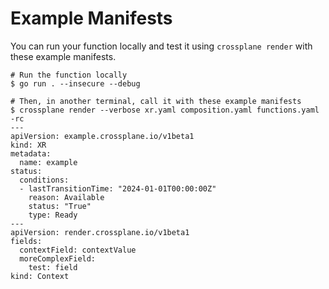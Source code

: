 # Example Manifests

You can run your function locally and test it using `crossplane render`
with these example manifests.

```shell
# Run the function locally
$ go run . --insecure --debug
```

```shell
# Then, in another terminal, call it with these example manifests
$ crossplane render --verbose xr.yaml composition.yaml functions.yaml -rc
---
apiVersion: example.crossplane.io/v1beta1
kind: XR
metadata:
  name: example
status:
  conditions:
  - lastTransitionTime: "2024-01-01T00:00:00Z"
    reason: Available
    status: "True"
    type: Ready
---
apiVersion: render.crossplane.io/v1beta1
fields:
  contextField: contextValue
  moreComplexField:
    test: field
kind: Context
```
